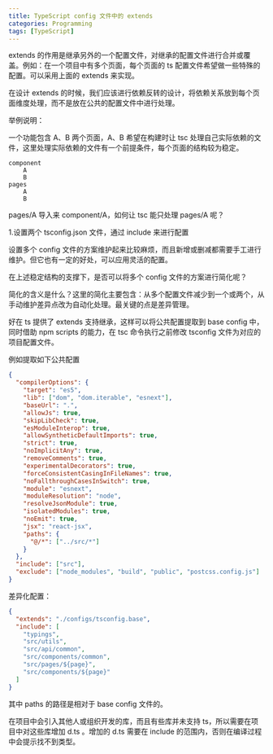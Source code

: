 ```yaml
---
title: TypeScript config 文件中的 extends
categories: Programming
tags: [TypeScript]
---
```


extends 的作用是继承另外的一个配置文件，对继承的配置文件进行合并或覆盖。例如：在一个项目中有多个页面，每个页面的 ts 配置文件希望做一些特殊的配置。可以采用上面的 extends 来实现。

在设计 extends 的时候，我们应该进行依赖反转的设计，将依赖关系放到每个页面维度处理，而不是放在公共的配置文件中进行处理。

举例说明：

一个功能包含 A、B 两个页面，A、B 希望在构建时让 tsc 处理自己实际依赖的文件，这里处理实际依赖的文件有一个前提条件，每个页面的结构较为稳定。

```tsx
component
    A
    B
pages
    A
    B
```

pages/A 导入来 component/A，如何让 tsc 能只处理 pages/A 呢？

1.设置两个 tsconfig.json 文件，通过 include 来进行配置

设置多个 config 文件的方案维护起来比较麻烦，而且新增或删减都需要手工进行维护。但它也有一定的好处，可以应用灵活的配置。

在上述稳定结构的支撑下，是否可以将多个 config 文件的方案进行简化呢？

简化的含义是什么？这里的简化主要包含：从多个配置文件减少到一个或两个，从手动维护差异点改为自动化处理。最关键的点是差异管理。

好在 ts 提供了 extends 支持继承，这样可以将公共配置提取到 base config 中，同时借助 npm scripts 的能力，在 tsc 命令执行之前修改 tsconfig 文件为对应的项目配置文件。

例如提取如下公共配置

```json
{
  "compilerOptions": {
    "target": "es5",
    "lib": ["dom", "dom.iterable", "esnext"],
    "baseUrl": ".",
    "allowJs": true,
    "skipLibCheck": true,
    "esModuleInterop": true,
    "allowSyntheticDefaultImports": true,
    "strict": true,
    "noImplicitAny": true,
    "removeComments": true,
    "experimentalDecorators": true,
    "forceConsistentCasingInFileNames": true,
    "noFallthroughCasesInSwitch": true,
    "module": "esnext",
    "moduleResolution": "node",
    "resolveJsonModule": true,
    "isolatedModules": true,
    "noEmit": true,
    "jsx": "react-jsx",
    "paths": {
      "@/*": ["../src/*"]
    }
  },
  "include": ["src"],
  "exclude": ["node_modules", "build", "public", "postcss.config.js"]
}
```

差异化配置：

```json
{
  "extends": "./configs/tsconfig.base",
  "include": [
    "typings",
    "src/utils",
    "src/api/common",
    "src/components/common",
    "src/pages/${page}",
    "src/components/${page}"
  ]
}
```

其中 paths 的路径是相对于 base config 文件的。

在项目中会引入其他人或组织开发的库，而且有些库并未支持 ts，所以需要在项目中对这些库增加 d.ts 。增加的 d.ts 需要在 include 的范围内，否则在编译过程中会提示找不到类型。